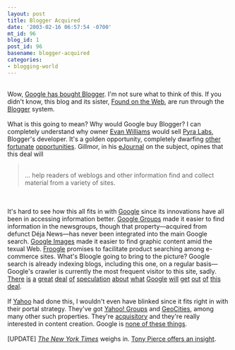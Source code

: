 ```yaml
---
layout: post
title: Blogger Acquired
date: '2003-02-16 06:57:54 -0700'
mt_id: 96
blog_id: 1
post_id: 96
basename: blogger-acquired
categories:
- blogging-world
---
```

<br />Wow, <a href="http://www.siliconvalley.com/mld/siliconvalley/business/columnists/dan_gillmor/5195812.htm">Google has bought Blogger</a>. I'm not sure what to think of this. If you didn't know, this blog and its sister, <a href="http://www.paintinginthepark.com/blog/">Found on the Web</a>, are run through the <a href="http://www.blogger.com/">Blogger</a> system.<br /><br />What is this going to mean? Why would Google buy Blogger? I can completely understand why owner <a href="http://www.evhead.com/">Evan Williams</a> would sell <a href="http://www.pyra.com/">Pyra Labs</a>, Blogger's developer. It's a golden opportunity, completely dwarfing <a href="http://danbricklin.com/log/blogger.htm" title="Dan Bricklin's Trellix Corporation invests in Pyra, staving off immediate collapse.">other</a> <a href="http://scriptingnews.userland.com/stories/storyReader$923" title="O'Reilly invests in Pyra, Dave gets pissed.">fortunate</a> <a href="http://www.blogger.com/news_archive.pyra?which=2002_08_01_news_archive.xml" title="Blogger saved by Brazil partnership">opportunities</a>. Gillmor, in his <a href="http://weblog.siliconvalley.com/column/dangillmor/archives/000802.shtml#000802">eJournal</a> on the subject, opines that this deal will<br /><blockquote><br />... help readers of weblogs and other information find and collect material from a variety of sites.<br /></blockquote><br /><br />It's hard to see how this all fits in with <a href="http://www.google.com/">Google</a> since its innovations have all been in accessing information better. <a href="http://groups.google.com/">Google Groups</a> made it easier to find information in the newsgroups, though that property&#x2014;acquired from defunct D&#xE9;ja News&#x2014;has never been integrated into the main Google search. <a href="http://images.google.com/">Google Images</a> made it easier to find graphic content amid the texual Web. <a href="http://froogle.google.com/">Froogle</a> promises to facilitate product searching among e-commerce sites. What's Bloogle going to bring to the picture? Google search is already indexing blogs, including this one, on a regular basis&#x2014;Google's crawler is currently the most frequent visitor to this site, sadly. <a href="http://google.blogspace.com/archives/000837" title="Natch.">There</a> <a href="http://inmyexperience.com/archives/000328.shtml" title="Interesting take.">is</a> <a href="http://www.kottke.org/03/02/030216bloggings_ne.html">a</a> <a href="http://blogdex.media.mit.edu/track.asp?id=4324981" title="Wow, that's a lot of linkage!">great</a> <a href="http://www.daypop.com/search?q=link%3Aweblog.siliconvalley.com/column/dangillmor/archives/000802.shtml%23000802&amp;t=w&amp;max=672" title="Two positions on the Daypop Top 40">deal</a> <a href="http://slashdot.org/article.pl?sid=03/02/16/0728230" title="Pretty vitriolic.">of</a> <a href="http://www.metafilter.com/mefi/23612" title="Racuous discussion on MetaFilter, of course.">speculation</a> <a href="http://a.wholelottanothing.org/archived.blah/2/01/2003#1138">about</a> <a href="http://www.dashes.com/anil/index.php?archives/005129.php" title="Anil's typical rant">what</a> <a href="http://rc3.org/cgi-bin/less.pl?arg=4931">Google</a> <a href="http://www.ratcliffe.com/bizblog/2003/02/15.html#a889" title="Interesting notion.">will</a> <a href="http://scriptingnews.userland.com/backissues/2003/02/16" title="Dave's probably going to get all pouty about this: 'But Google, I've got a blog-making tool and I came up with blogs.'">get</a> <a href="http://boingboing.net/2003_02_01_archive.html#90330803" title="Cory Doctorow obviously has an opinion.">out</a> <a href="http://www.sixapart.com/log/2003/02/google_pyra_and.shtml" title="Ben and Mena Trott, makers of Movable Type, speculate about Google's intentions.">of</a> <a href="http://www.interconnected.org/notes/2003/02/Google_buy_Pyra.txt">this</a> <a href="http://interconnected.org/notes/2003/02/Google_buy_Pyra_2.txt">deal</a>.<br /><br />If <a href="http://www.yahoo.com/">Yahoo</a> had done this, I wouldn't even have blinked since it fits right in with their portal strategy. They've got <a href="http://groups.yahoo.com/">Yahoo! Groups</a> and <a href="http://geocities.yahoo.com/">GeoCities</a>, among many other such properties. They're <a href="http://www.google.com/search?hl=en&amp;lr=&amp;ie=UTF-8&amp;oe=UTF-8&amp;safe=off&amp;q=%22yahoo%21+to+acquire%22&amp;btnG=Google+Search">acquisitory</a> and they're really interested in content creation. Google is <a href="http://www.google.com/corporate/today.html" title="Look particularly at #2, though #4 and #7 seem applicable.">none of these things</a>.<br /><br />[UPDATE] <a href="http://www.nytimes.com/2003/02/17/technology/17GOOG.html"><cite>The New York Times</cite></a> weighs in. <a href="http://www.tonypierce.com/blog/2003_02_16_blogarc.htm#90331511">Tony Pierce offers an insight</a>.<br /><br /><br />
